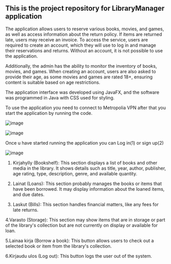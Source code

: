 ## This is the project repository for LibraryManager application

The application allows users to reserve various books, movies, and games, as well as access information about the return policy. If items are returned late, users may receive an invoice. To access the service, users are required to create an account, which they will use to log in and manage their reservations and returns. Without an account, it is not possible to use the application.

Additionally, the admin has the ability to monitor the inventory of books, movies, and games. When creating an account, users are also asked to provide their age, as some movies and games are rated 18+, ensuring content is suitable based on age restrictions.

The application interface was developed using JavaFX, and the software was programmed in Java with CSS used for styling.


To use the application you need to connect to Metropolia VPN after that you start the application by running the code.

![image](https://github.com/user-attachments/assets/75b10d97-d417-437d-9996-896253005b3a)

 ![image](https://github.com/user-attachments/assets/d49af173-c04d-4181-a688-0f899242afda)
 
 Once u have started running the application you can Log in(1) or sign up(2)


![image](https://github.com/user-attachments/assets/2bae927b-7e44-44a4-9f32-21087d451d2d)



1. Kirjahylly (Bookshelf):
This section displays a list of books and other media in the library. It shows details such as title, year, author, publisher, age rating, type, description, genre, and available quantity.

2. Lainat (Loans):
This section probably manages the books or items that have been borrowed. It may display information about the loaned items, and due dates.

3. Laskut (Bills):
This section handles financial matters, like any fees for late returns.

4.Varasto (Storage):
This section may show items that are in storage or part of the library's collection but are not currently on display or available for loan.

5.Lainaa kirja (Borrow a book):
This button allows users to check out a selected book or item from the library's collection.

6.Kirjaudu ulos (Log out):
This button logs the user out of the system.












